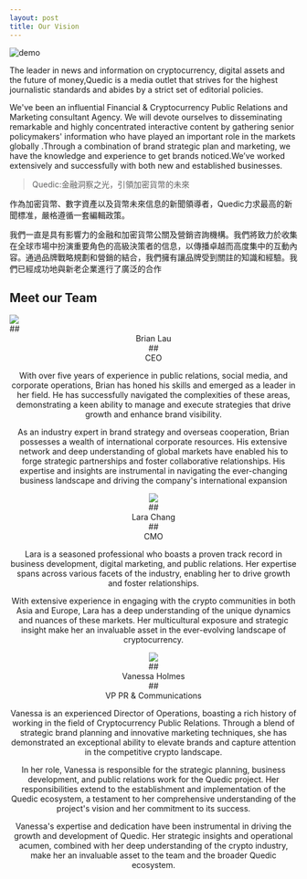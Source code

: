 ```yaml
---
layout: post
title: Our Vision
---
```


![demo](https://placekitten.com/1000/750)


> 

The leader in news and information on cryptocurrency, digital assets and the future of money,Quedic is a media outlet that strives for the highest journalistic standards and abides by a strict set of editorial policies.

We've been an influential Financial & Cryptocurrency Public Relations and Marketing consultant Agency. We will devote ourselves to disseminating remarkable and highly concentrated interactive content by gathering senior policymakers' information who have played an important role in the markets globally .Through a combination of brand strategic plan and marketing, we have the knowledge and experience to get brands noticed.We’ve worked extensively and successfully with both new and established businesses.



> Quedic:金融洞察之光，引領加密貨幣的未來

作為加密貨幣、數字資產以及貨幣未來信息的新聞領導者，Quedic力求最高的新聞標准，嚴格遵循一套編輯政策。

我們一直是具有影響力的金融和加密貨幣公關及營銷咨詢機構。我們將致力於收集在全球市場中扮演重要角色的高級決策者的信息，以傳播卓越而高度集中的互動內容。通過品牌戰略規劃和營銷的結合，我們擁有讓品牌受到關註的知識和經驗。我們已經成功地與新老企業進行了廣泛的合作
<br>


## Meet our Team

<div class="gallery-box">
  <img src="https://qiniu.keyujin.cn/WechatIMG784.jpeg">
</div>
##  <center> Brian Lau <center>
## <center>CEO <center>

With over five years of experience in public relations, social media, and corporate operations, Brian has honed his skills and emerged as a leader in her field. He has successfully navigated the complexities of these areas, demonstrating a keen ability to manage and execute strategies that drive growth and enhance brand visibility.

As an industry expert in brand strategy and overseas cooperation, Brian possesses a wealth of international corporate resources. His extensive network and deep understanding of global markets have enabled his to forge strategic partnerships and foster collaborative relationships. His expertise and insights are instrumental in navigating the ever-changing business landscape and driving the company's international expansion


<div class="gallery-box">
  <img src="https://qiniu.keyujin.cn/larachang.png">
</div>
##  <center> Lara Chang <center>
## <center>CMO <center>

Lara is a seasoned professional who boasts a proven track record in business development, digital marketing, and public relations. Her expertise spans across various facets of the industry, enabling her to drive growth and foster relationships.

With extensive experience in engaging with the crypto communities in both Asia and Europe, Lara has a deep understanding of the unique dynamics and nuances of these markets. Her multicultural exposure and strategic insight make her an invaluable asset in the ever-evolving landscape of cryptocurrency.

<div class="gallery-box">
  <img src="https://qiniu.keyujin.cn/Vanessa%20Holmes.jpg">
</div>
##  <center> Vanessa Holmes <center>
## <center> VP PR & Communications <center>

Vanessa is an experienced Director of Operations, boasting a rich history of working in the field of Cryptocurrency Public Relations. Through a blend of strategic brand planning and innovative marketing techniques, she has demonstrated an exceptional ability to elevate brands and capture attention in the competitive crypto landscape.

In her role, Vanessa is responsible for the strategic planning, business development, and public relations work for the Quedic project. Her responsibilities extend to the establishment and implementation of the Quedic ecosystem, a testament to her comprehensive understanding of the project's vision and her commitment to its success.

Vanessa's expertise and dedication have been instrumental in driving the growth and development of Quedic. Her strategic insights and operational acumen, combined with her deep understanding of the crypto industry, make her an invaluable asset to the team and the broader Quedic ecosystem.